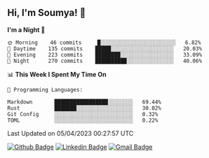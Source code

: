 ## Hi, I'm Soumya! 👋

<!--START_SECTION:waka-->
**I'm a Night 🦉** 

```text
🌞 Morning    46 commits     █░░░░░░░░░░░░░░░░░░░░░░░░   6.82% 
🌆 Daytime    135 commits    █████░░░░░░░░░░░░░░░░░░░░   20.03% 
🌃 Evening    223 commits    ████████░░░░░░░░░░░░░░░░░   33.09% 
🌙 Night      270 commits    ██████████░░░░░░░░░░░░░░░   40.06%

```


📊 **This Week I Spent My Time On** 

```text
💬 Programming Languages: 

Markdown       █████████████████░░░░░░░░   69.44% 
Rust           ███████░░░░░░░░░░░░░░░░░░   30.02% 
Git Config     ░░░░░░░░░░░░░░░░░░░░░░░░░   0.32% 
TOML           ░░░░░░░░░░░░░░░░░░░░░░░░░   0.22%
```


 Last Updated on 05/04/2023 00:27:57 UTC
<!--END_SECTION:waka-->

[![Github Badge](https://img.shields.io/badge/-rubyruins-grey?style=for-the-badge&logo=github&logoColor=white&link=https://github.com/rubyruins/)](https://www.github.com/rubyruins/) 
[![Linkedin Badge](https://img.shields.io/badge/-Soumya%20Parekh-0072b1?style=for-the-badge&logo=Linkedin&logoColor=white&link=https://www.linkedin.com/in/Soumya-Parekh/)](https://www.linkedin.com/in/Soumya-Parekh/) 
[![Gmail Badge](https://img.shields.io/badge/-soumyaparekh.me@gmail.com-c14438?style=for-the-badge&logo=Gmail&logoColor=white&link=mailto:soumyaparekh.me@gmail.com)](mailto:soumyaparekh.me@gmail.com) 
